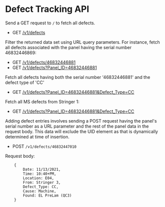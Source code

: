 # Defect Tracking API

Send a GET request to `/` to fetch all defects.

- GET [/v1/defects](https://defect-api.herokuapp.com/v1/defects)

Filter the returned data set using URL query parameters. For instance, fetch all defects associated with the panel having the serial number 46832446869:

- GET [/v1/defects/46832446881](https://defect-api.herokuapp.com/v1/defects/46832446869)
- GET [/v1/defects?Panel_ID=46832446881](https://defect-api.herokuapp.com/v1/defects?Panel_ID=46832446869)

Fetch all defects having both the serial number '46832446881' and the defect type of 'CC'

- GET [/v1/defects?Panel_ID=46832446881&Defect_Type=CC](https://defect-api.herokuapp.com/v1/defects?Panel_ID=46832446881&Defect_Type=CC)

Fetch all MS defects from Stringer 1:

- GET [/v1/defects?Panel_ID=46832446881&Defect_Type=CC](https://defect-api.herokuapp.com/v1/defects?From=Stringer+1&Defect_Type=MS)

Adding defect entries involves sending a POST request having the panel's serial number as a URL parameter and the rest of the panel data in the request body. This data will exclude the UID element as that is dynamically determined at time of insertion. 

- POST `/v1/defects/46832447010`

Request body:

        {
            Date: 11/13/2021,
            Time: 10:40+PM,
            Location: E04,
            From: Stringer 3,
            Defect_Type: CC,
            Cause: Machine,
            Found: EL PreLam (QC3)
        }